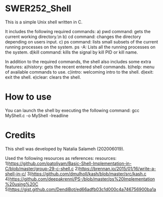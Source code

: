 # SWER252_Shell

This is a simple Unix shell written in C. 

It includes the following required commands: 
a) pwd command: gets the current working directory.\n
b) cd command: changes the directory depending on users input.
c) ps command: lists small subsets of the current running processes on the system.
   ps -A: Lists all the running processes on the system.
d)kill command: kills the signal by kill PID or kill name.

In addition to the required commands, the shell also includes some extra features:
a)history: gets the recent entered shell commands. 
b)help: menu of available commands to use. 
c)intro: welcoming intro to the shell.
d)exit: exit the shell.
e)clear: clears the shell.

# How to use
You can launch the shell by executing the following command:
gcc MyShell.c -o MyShell -lreadline

# Credits
This shell was developed by Natalia Salameh (202006019). 

Used the following resources as references:
resources: 1)https://github.com/patoliyam/Basic-Shell-Implementation-in-C/blob/master/group-29-c-shell.c
           2)https://brennan.io/2015/01/16/write-a-shell-in-c/
           3)https://github.com/dmulholl/kash/blob/master/src/kash.c
           4)https://github.com/deepakrenni/PS-/blob/master/ps%20Implementation%20using%20C
           5)https://gist.github.com/DendiBot/ed66adfb03c1d000c4a746756900ba1a
           

